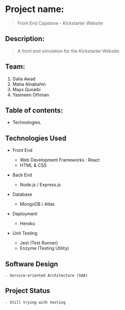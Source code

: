 # Project name:
> Front End Capstone - Kickstarter Website

## Description:
> A front end simulation for the Kickstarter Website.

## Team:
1. Dalia Awad
2. Maha Alnabahin
3. Mays Qunaibi
4. Yasmeen Othman

## Table of contents:
* Technologies.

## Technologies Used 
*  Front End
     * Web Development Frameworks : React
     * HTML & CSS

*  Back End
    - Node.js / Express.js

*  Database
    - MongoDB / Atlas

*  Deployment
    - Heroku
    
*  Unit Testing
    - Jest (Test Runner)
    - Enzyme (Testing Utility)


## Software Design
    - Service-oriented Architecture (SOA)


## Project Status
    - Still trying with testing



